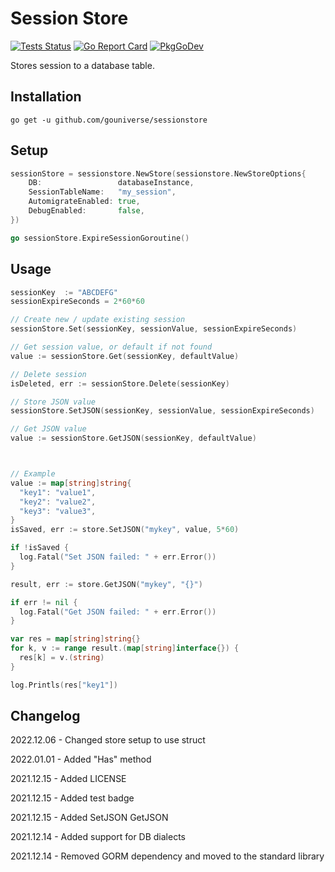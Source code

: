 # Session Store

[![Tests Status](https://github.com/gouniverse/cachestore/actions/workflows/test.yml/badge.svg?branch=main)](https://github.com/gouniverse/sessionstore/actions/workflows/test.yml)
[![Go Report Card](https://goreportcard.com/badge/github.com/gouniverse/cachestore)](https://goreportcard.com/report/github.com/gouniverse/sessionstore)
[![PkgGoDev](https://pkg.go.dev/badge/github.com/gouniverse/cachestore)](https://pkg.go.dev/github.com/gouniverse/sessionstore)

Stores session to a database table.

## Installation
```
go get -u github.com/gouniverse/sessionstore
```

## Setup

```go
sessionStore = sessionstore.NewStore(sessionstore.NewStoreOptions{
	DB:                 databaseInstance,
	SessionTableName:   "my_session",
	AutomigrateEnabled: true,
	DebugEnabled:       false,
})

go sessionStore.ExpireSessionGoroutine()
```

## Usage

```go
sessionKey  := "ABCDEFG"
sessionExpireSeconds = 2*60*60

// Create new / update existing session
sessionStore.Set(sessionKey, sessionValue, sessionExpireSeconds)

// Get session value, or default if not found
value := sessionStore.Get(sessionKey, defaultValue)

// Delete session
isDeleted, err := sessionStore.Delete(sessionKey)
```



```go
// Store JSON value
sessionStore.SetJSON(sessionKey, sessionValue, sessionExpireSeconds)

// Get JSON value
value := sessionStore.GetJSON(sessionKey, defaultValue)



// Example
value := map[string]string{
  "key1": "value1",
  "key2": "value2",
  "key3": "value3",
}
isSaved, err := store.SetJSON("mykey", value, 5*60)

if !isSaved {
  log.Fatal("Set JSON failed: " + err.Error())
}

result, err := store.GetJSON("mykey", "{}")

if err != nil {
  log.Fatal("Get JSON failed: " + err.Error())
}

var res = map[string]string{}
for k, v := range result.(map[string]interface{}) {
  res[k] = v.(string)
}

log.Printls(res["key1"])
```



## Changelog

2022.12.06 - Changed store setup to use struct

2022.01.01 - Added "Has" method

2021.12.15 - Added LICENSE

2021.12.15 - Added test badge

2021.12.15 - Added SetJSON GetJSON

2021.12.14 - Added support for DB dialects

2021.12.14 - Removed GORM dependency and moved to the standard library
